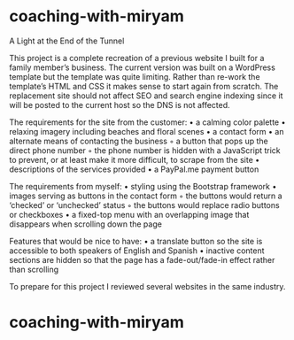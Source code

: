 # coaching-with-miryam


A Light at the End of the Tunnel

This project is a complete recreation of a previous website I built for a family member’s business. The current version was built on a WordPress template but the template was quite limiting. Rather than re-work the template’s HTML and CSS it makes sense to start again from scratch. The replacement site should not affect SEO and search engine indexing since it will be posted to the current host so the DNS is not affected.

The requirements for the site from the customer:
    • a calming color palette
    • relaxing imagery including beaches and floral scenes
    • a contact form
    • an alternate means of contacting the business
        ◦ a button that pops up the direct phone number
        ◦ the phone number is hidden with a JavaScript trick to prevent, or at least make it more difficult, to scrape from the site
    • descriptions of the services provided
    • a PayPal.me payment button

The requirements from myself:
    • styling using the Bootstrap framework
    • images serving as buttons in the contact form
        ◦ the buttons would return a ‘checked’ or ‘unchecked’ status
        ◦ the buttons would replace radio buttons or checkboxes
    • a fixed-top menu with an overlapping image that disappears when scrolling down the page

Features that would be nice to have:
    • a translate button so the site is accessible to both speakers of English and Spanish
    • inactive content sections are hidden so that the page has a fade-out/fade-in effect rather than scrolling

To prepare for this project I reviewed several websites in the same industry.
# coaching-with-miryam
